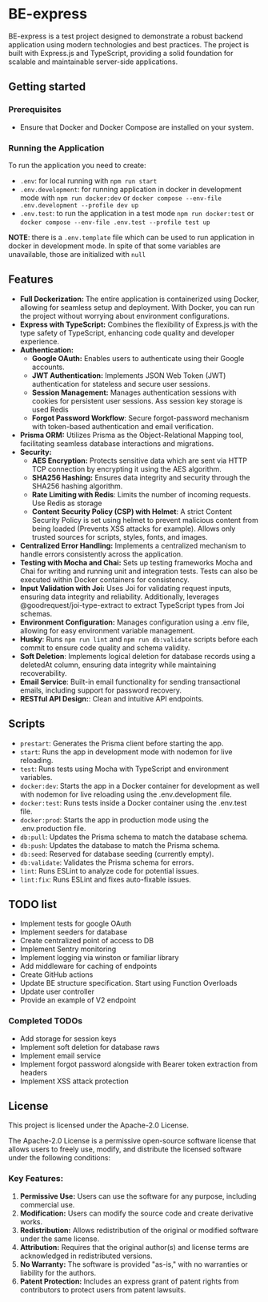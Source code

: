 # BE-express

BE-express is a test project designed to demonstrate a robust backend application using modern technologies and best practices. The project is built with Express.js and TypeScript, providing a solid foundation for scalable and maintainable server-side applications.

## Getting started
### Prerequisites
- Ensure that Docker and Docker Compose are installed on your system.
### Running the Application
To run the application you need to create: 
- `.env`: for local running with `npm run start`
- `.env.development`: for running application in docker in development mode with `npm run docker:dev` or `docker compose --env-file .env.development --profile dev up`
- `.env.test`: to run the application in a test mode `npm run docker:test` or `docker compose --env-file .env.test --profile test up`

**NOTE**: there is a `.env.template` file which can be used to run application in docker in development mode. In spite of that some variables are unavailable, those are initialized with `null`

## Features
- **Full Dockerization:** The entire application is containerized using Docker, allowing for seamless setup and deployment. With Docker, you can run the project without worrying about environment configurations.
- **Express with TypeScript:** Combines the flexibility of Express.js with the type safety of TypeScript, enhancing code quality and developer experience.
- **Authentication:**
  - **Google OAuth:** Enables users to authenticate using their Google accounts.
  - **JWT Authentication:** Implements JSON Web Token (JWT) authentication for stateless and secure user sessions.
  - **Session Management:** Manages authentication sessions with cookies for persistent user sessions. Ass session key storage is used Redis
  - **Forgot Password Workflow**: Secure forgot-password mechanism with token-based authentication and email verification.
- **Prisma ORM:** Utilizes Prisma as the Object-Relational Mapping tool, facilitating seamless database interactions and migrations.
- **Security:**
  - **AES Encryption:** Protects sensitive data which are sent via HTTP TCP connection by encrypting it using the AES algorithm.
  - **SHA256 Hashing:** Ensures data integrity and security through the SHA256 hashing algorithm.
  - **Rate Limiting with Redis**: Limits the number of incoming requests. Use Redis as storage
  - **Content Security Policy (CSP) with Helmet**:  A strict Content Security Policy is set using helmet to prevent malicious content from being loaded (Prevents XSS attacks for example). Allows only trusted sources for scripts, styles, fonts, and images.
- **Centralized Error Handling:** Implements a centralized mechanism to handle errors consistently across the application.
- **Testing with Mocha and Chai:** Sets up testing frameworks Mocha and Chai for writing and running unit and integration tests. Tests can also be executed within Docker containers for consistency.
- **Input Validation with Joi:** Uses Joi for validating request inputs, ensuring data integrity and reliability. Additionally, leverages @goodrequest/joi-type-extract to extract TypeScript types from Joi schemas.
- **Environment Configuration:** Manages configuration using a .env file, allowing for easy environment variable management.
- **Husky**: Runs `npm run lint` and `npm run db:validate` scripts before each commit to ensure code quality and schema validity.
- **Soft Deletion**: Implements logical deletion for database records using a deletedAt column, ensuring data integrity while maintaining recoverability.
- **Email Service**: Built-in email functionality for sending transactional emails, including support for password recovery.
- **RESTful API Design:**: Clean and intuitive API endpoints.
## Scripts

- `prestart`: Generates the Prisma client before starting the app.
- `start`: Runs the app in development mode with nodemon for live reloading.
- `test`: Runs tests using Mocha with TypeScript and environment variables.
- `docker:dev`: Starts the app in a Docker container for development as well with nodemon for live reloading using the .env.development file.
- `docker:test`: Runs tests inside a Docker container using the .env.test file.
- `docker:prod`: Starts the app in production mode using the .env.production file.
- `db:pull`: Updates the Prisma schema to match the database schema.
- `db:push`: Updates the database to match the Prisma schema.
- `db:seed`: Reserved for database seeding (currently empty).
- `db:validate`: Validates the Prisma schema for errors.
- `lint`: Runs ESLint to analyze code for potential issues.
- `lint:fix`: Runs ESLint and fixes auto-fixable issues.

## TODO list

- Implement tests for google OAuth
- Implement seeders for database
- Create centralized point of access to DB
- Implement Sentry monitoring
- Implement logging via winston or familiar library
- Add middleware for caching of endpoints
- Create GitHub actions
- Update BE structure specification. Start using Function Overloads
- Update user controller
- Provide an example of V2 endpoint

### Completed TODOs

- Add storage for session keys
- Implement soft deletion for database raws
- Implement email service
- Implement forgot password alongside with Bearer token extraction from headers
- Implement XSS attack protection

## License
This project is licensed under the Apache-2.0 License.

The Apache-2.0 License is a permissive open-source software license that allows users to freely use, modify, and distribute the licensed software under the following conditions:

### Key Features:
1. **Permissive Use:** Users can use the software for any purpose, including commercial use.
2. **Modification:** Users can modify the source code and create derivative works.
3. **Redistribution:** Allows redistribution of the original or modified software under the same license.
4. **Attribution:** Requires that the original author(s) and license terms are acknowledged in redistributed versions.
5. **No Warranty:** The software is provided "as-is," with no warranties or liability for the authors.
6. **Patent Protection:** Includes an express grant of patent rights from contributors to protect users from patent lawsuits.
